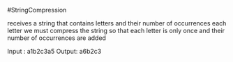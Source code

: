 

#StringCompression

receives a string that contains letters and their number of occurrences each letter we must compress the string so that each letter is only once and their number of occurrences are added

Input : a1b2c3a5
Output: a6b2c3
